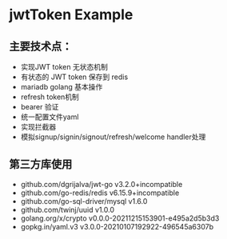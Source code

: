 # jwtToken Example

## 主要技术点：
+ 实现JWT token 无状态机制
+ 有状态的 JWT token 保存到 redis
+ mariadb golang 基本操作
+ refresh token机制
+ bearer 验证
+ 统一配置文件yaml
+ 实现拦截器
+ 模拟signup/signin/signout/refresh/welcome handler处理
## 第三方库使用
+   github.com/dgrijalva/jwt-go v3.2.0+incompatible
+   github.com/go-redis/redis v6.15.9+incompatible
+   github.com/go-sql-driver/mysql v1.6.0
+   github.com/twinj/uuid v1.0.0
+   golang.org/x/crypto v0.0.0-20211215153901-e495a2d5b3d3
+   gopkg.in/yaml.v3 v3.0.0-20210107192922-496545a6307b